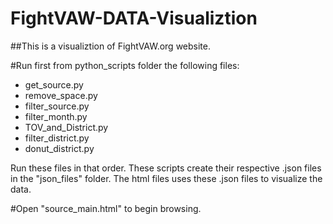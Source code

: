 FightVAW-DATA-Visualiztion
==========================

##This is a visualiztion of FightVAW.org website.

#Run first from python_scripts folder the following files:

* get_source.py
* remove_space.py
* filter_source.py
* filter_month.py
* TOV_and_District.py
* filter_district.py
* donut_district.py

Run these files in that order. These scripts create their respective .json files in the "json_files" folder. The html files uses these .json files to visualize the data.

#Open "source_main.html" to begin browsing.
